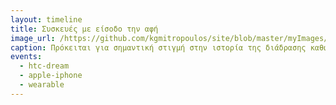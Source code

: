 ```yaml
---
layout: timeline
title: Συσκευές με είσοδο την αφή
image_url: /https://github.com/kgmitropoulos/site/blob/master/myImages/htc-dream.jpg
caption: Πρόκειται για σημαντική στιγμή στην ιστορία της διάδρασης καθώς οι κινητές συσκευές με δυνατότητα αφής στην οθόνη για την κατάδειξη ενεργειών άλλαξε σημαντικά τον τρόπο αλληλεπίδρασης ανθρώπου υπολογιστή
events:
  - htc-dream
  - apple-iphone
  - wearable
---
```


